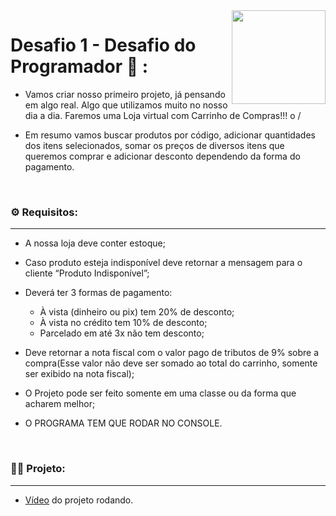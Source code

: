 <img align="right" height="150em" src="https://github.com/Feruaro/Pan-Academy-Desafio-1/blob/main/Imagem/logo_gama.jpg"/>

# Desafio 1 - Desafio do Programador 🚀 :

* Vamos criar nosso primeiro projeto, já pensando em algo real. Algo que utilizamos muito no nosso dia a dia. Faremos uma Loja virtual com Carrinho de Compras!!! o /

* Em resumo vamos buscar produtos por código, adicionar quantidades dos itens selecionados, somar os preços de diversos itens que queremos comprar e adicionar desconto dependendo da forma do pagamento.

  ​

### ⚙️ Requisitos:

-----------

* A nossa loja deve conter estoque;


* Caso produto esteja indisponível deve retornar a mensagem para o cliente “Produto Indisponível”;

* Deverá ter 3 formas de pagamento: 

  * À vista (dinheiro ou pix) tem 20% de desconto;
  * À vista no crédito tem 10% de desconto;
  * Parcelado em até 3x não tem desconto;

* Deve retornar a nota fiscal com o valor pago de tributos de 9% sobre a compra(Esse valor não deve ser somado ao total do carrinho, somente ser exibido na nota fiscal);

* O Projeto pode ser feito somente em uma classe ou da forma que acharem melhor;

* O PROGRAMA TEM QUE RODAR NO CONSOLE.

  ​

### 👩‍💻 Projeto:

---------

* [Vídeo](https://www.linkedin.com/posts/fernanda-ruaro_opanehtech-java-developer-activity-6860009064454213632-ih6a) do projeto rodando.

